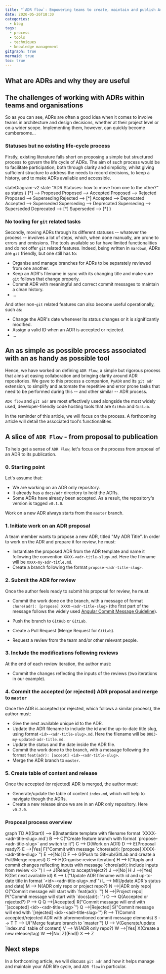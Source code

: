 ```yaml
---
title: "`ADR flow`: Empowering teams to create, maintain and publish Architecture Decision Records"
date: 2020-05-26T18:30
categories:
  - blog
tags:
  - process
  - tools
  - techniques
  - knowledge management
gitgraph: true
mermaid: true
toc: true
---
```


## What are ADRs and why they are useful

## The challenges of working with ADRs within teams and organisations

So as you can see, ADRs are often a good idea when it comes to involve teams in architecture and design decisions, whether at their project level or on a wider scope. Implementing them, however, can quickly become cumbersome...

### Statuses but no existing life-cycle process

Firstly, existing literature falls short on proposing a simple but structured process to govern the life cycle of ADRs. The aim of such process would be to facilitate participation, both through clarity and simplicity, whilst giving sufficient structure to address the needs to record decisions, to keep a history, and to make ADRs available and accessible.

<div class="mermaid">
stateDiagram-v2
    state "ADR Statuses: how to move from one to the other?" as states {
    [*] --> Proposed
    Proposed --> Accepted
    Proposed --> Rejected
    Proposed --> Superseding
    Rejected --> [*]
    Accepted --> Deprecated
    Accepted --> Superseded
    Superseding --> Deprecated
    Superseding --> Superseded
    Deprecated --> [*]
    Superseded --> [*]
    }
</div>

### No tooling for `git` related tasks

Secondly, moving ADRs through its different statuses -- whatever the process -- involves a lot of steps, which, when done manually, are prone to errors and omissions. The tools available so far have limited functionalities and do not offer `git` related features. Indeed, being written in `mardown`, ADRs are `git` friendly, but one still has to:

* Organise and manage branches for ADRs to be separately reviewed from one another.
* Keep an ADR's filename in sync with its changing title and make sure `git` follows that change properly.
* Commit ADR with meaningful and correct commit messages to maintain a clean history.
* ...

And other non-`git` related features can also become useful operationally, such as:

* Change the ADR's date whenever its status changes or it is significantly modified.
* Assign a valid ID when an ADR is accepted or rejected.
* ...

## An as simple as possible process associated with an as handy as possible tool

Hence, we have worked on defining `ADR Flow`, a simple but rigorous process that aims at easing collaboration and bringing clarity around ADR repositories. We gave to this process a companion, `PyADR` and its `git adr` extension, to simplify and automate the repetitive and error prone tasks that need to be performed during this -- and other similar -- ADR process.

`ADR flow` and `git adr` are most effectively used alongside the most widely used, developer-friendly code hosting tools that are `GitHub` and `GitLab`.

In the reminder of this article, we will focus on the process. A forthcoming article will detail the associated tool's functionalities.

## A slice of `ADR Flow` - from proposal to publication

To help get a sense of `ADR Flow`, let's focus on the process from proposal of an ADR to its publication.

### 0. Starting point

Let's assume that:

* We are working on an ADR only repository.
* It already has a `docs/adr` directory to hold the ADRs.
* Some ADRs have already been accepted. As a result, the repository's version is tagged `v0.1.0`.

Work on a new ADR always starts from the `master` branch.

<div id="graph-container-initial-state"></div>
<script type="module">
    import { gitGraphStartingPoint } from '/assets/js/git-graph-starting-point.js';
    const graphContainer = document.getElementById("graph-container-initial-state");
    const gitgraph = gitGraphStartingPoint(graphContainer);
</script>

<a name="initiate-work"></a>
### 1. Initiate work on an ADR proposal

A team member wants to propose a new ADR, titled "My ADR Title". In order to work on the ADR and prepare it for review, he must:

* Instantiate the proposed ADR from the ADR template and name it following the convention `XXXX-<adr-title-slug>.md`. Here the filename will be `XXXX-my-adr-title.md`.
* Create a branch following the format `propose-<adr-title-slug>`.

<div id="graph-container-working-on-proposal"></div>
<script type="module">
    import { gitGraphWorkOnProposal } from '/assets/js/git-graph-work-on-proposal.js';
    const graphContainer = document.getElementById("graph-container-working-on-proposal");
    const gitgraph = gitGraphWorkOnProposal(graphContainer);
</script>

<a name="submit-for-review"></a>
### 2. Submit the ADR for review

Once the author feels ready to submit his proposal for review, he must:

* Commit the work done on the branch, with a message of format `chore(adr): [propose] XXXX-<adr-title-slug>` (the first part of the message follows the widely used [Angular Commit Message Guideline](https://github.com/angular/angular/blob/13495c64f7b245fd4828b998858f1dc9030c2454/CONTRIBUTING.md#commit)).

    <div id="graph-container-submit-proposal-for-review"></div>
    <script type="module">
        import { gitGraphSubmitProposalForReview } from '/assets/js/git-graph-submit-proposal-for-review.js';
        const graphContainer = document.getElementById("graph-container-submit-proposal-for-review");
        const gitgraph = gitGraphSubmitProposalForReview(graphContainer);
    </script>

* Push the branch to `GitHub` or `GitLab`.
* Create a Pull Request (Merge Request for `GitLab`).
* Request a review from the team and/or other relevant people.

### 3. Include the modifications following reviews

At the end of each review iteration, the author must:

* Commit the changes reflecting the inputs of the reviews (two iterations in our example).

    <div id="graph-container-modify-following-reviews"></div>
    <script type="module">
        import { gitGraphModifyFollowingReviews } from '/assets/js/git-graph-modify-following-reviews.js';
        const graphContainer = document.getElementById("graph-container-modify-following-reviews");
        const gitgraph = gitGraphModifyFollowingReviews(graphContainer);
    </script>

### 4. Commit the accepted (or rejected) ADR proposal and merge to `master`

Once the ADR is accepted (or rejected, which follows a similar process), the author must:

* Give the next available unique id to the ADR.
* Update the ADR filename to include the id and the up-to-date title slug, using format `<id>-<adr-title-slug>.md`. Here the filename will be `0003-my-updated-adr-title.md`.
* Update the status and the date inside the ADR file.
* Commit the work done to the branch, with a message following the format `feat(adr): [accept] <id>-<adr-title-slug>`.
* Merge the ADR branch to `master`.

<div id="graph-container-accept-and-merge"></div>
<script type="module">
    import { gitGraphAcceptAndMerge } from '/assets/js/git-graph-accept-and-merge.js';
    const graphContainer = document.getElementById("graph-container-accept-and-merge");
    const gitgraph = gitGraphAcceptAndMerge(graphContainer);
</script>

### 5. Create table of content and release

Once the accepted (or rejected) ADR is merged, the author must:

* Generate/update the table of content `index.md`, which will help to navigate though the ADRs.
* Create a new release since we are in an ADR only repository. Here `v0.2.0`.

<div id="graph-container-toc-and-release"></div>
<script type="module">
    import { gitGraphTocAndRelease } from '/assets/js/git-graph-toc-and-release.js';
    const graphContainer = document.getElementById("graph-container-toc-and-release");
    const gitgraph = gitGraphTocAndRelease(graphContainer);
</script>

### Proposal process overview

<div class="mermaid">
graph TD
	A((Start)) --> B(Instantiate template with filename format `XXXX-&lt;adr-title-slug&gt;.md`)
	B --> C("Create feature branch with format `propose-&lt;adr-title-slug&gt;` and switch to it")
	C --> D(Work on ADR)
	D --> E{Proposal ready?}
	E -->|Yes| F("Commit with message `chore(adr): [propose] XXXX-&lt;adr-title-slug&gt;`")
    E -->|No| D
    F --> G(Push to GitHub/GitLab and create a Pull/Merge request)
    G --> H(Organise review iteration)
    H --> I("Apply and commit changes reflecting inputs with message `chore(adr): include inputs from review &lt;i&gt;`")
    I --> J{Ready to accept/reject?}
    J -->|No| H
    J -->|Yes| K(Get next available id)
    K --> L("Update ADR filename with id and up-to-date title in format `&lt;id&gt;-&lt;adr-title-slug&gt;.md`")
    L --> M(Update ADR's status and date)
    M --> N{ADR only repo or project repo?}
    N -->|ADR only repo| O("Commit message will start with `feat(adr): `")
    N -->|Project repo| P("Commit message will start with `docs(adr): `")
    O --> Q{Accepted or rejected?}
    P --> Q
    Q -->|Accepted| R("Commit message will end with `[accepted] &lt;id&gt;-&lt;adr-title-slug&gt;`")
    Q -->|Rejected| S("Commit message will end with `[rejected] &lt;id&gt;-&lt;adr-title-slug&gt;`")
    R --> T(Commit accepted/rejected ADR with aforementioned commit message elements)
    S --> T
    T --> U("Merge feature branch to `master`")
    U --> V(Generate/update `index.md` table of content)
    V --> W{ADR only repo?}
    W -->|Yes| X(Create a new release/tag)
    W -->|No| Z((End))
    X --> Z
</div>

## Next steps

In a forthcoming article, we will discuss `git adr` and how it helps manage and maintain your ADR life cycle, and `ADR flow` in particular.
